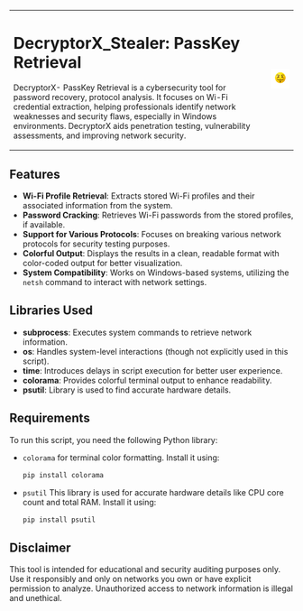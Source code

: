 <table>
  <tr>
    <td>
      <h1>DecryptorX_Stealer: PassKey Retrieval</h1>
      <p>DecryptorX- PassKey Retrieval is a cybersecurity tool for password recovery, protocol analysis. It focuses on Wi-Fi credential extraction, helping professionals identify network weaknesses and security flaws, especially in Windows environments. DecryptorX aids penetration testing, vulnerability assessments, and improving network security.</p>
    </td>
    <td style="vertical-align: middle; margin-top: 8px;">
      <img src="https://github.com/UjjwalSaini07/DecryptorX_Stealer/blob/main/ArdiunoCracks/assests/ReadmeAssests/HackerEmoji.png?raw=true" alt="Hacker Emoji">
    </td>
  </tr>
</table>

## Features
- **Wi-Fi Profile Retrieval**: Extracts stored Wi-Fi profiles and their associated information from the system.
- **Password Cracking**: Retrieves Wi-Fi passwords from the stored profiles, if available.
- **Support for Various Protocols**: Focuses on breaking various network protocols for security testing purposes.
- **Colorful Output**: Displays the results in a clean, readable format with color-coded output for better visualization.
- **System Compatibility**: Works on Windows-based systems, utilizing the `netsh` command to interact with network settings.

## Libraries Used
- **subprocess**: Executes system commands to retrieve network information.
- **os**: Handles system-level interactions (though not explicitly used in this script).
- **time**: Introduces delays in script execution for better user experience.
- **colorama**: Provides colorful terminal output to enhance readability.
- **psutil**: Library is used to find accurate hardware details.

## Requirements
To run this script, you need the following Python library:

- `colorama` for terminal color formatting. Install it using:
  
  ```bash
  pip install colorama
  ```
- `psutil` This library is used for accurate hardware details like CPU core count and total RAM. Install it using:
  
  ```bash
  pip install psutil
  ```

## Disclaimer
This tool is intended for educational and security auditing purposes only. Use it responsibly and only on networks you own or have explicit permission to analyze. Unauthorized access to network information is illegal and unethical.
